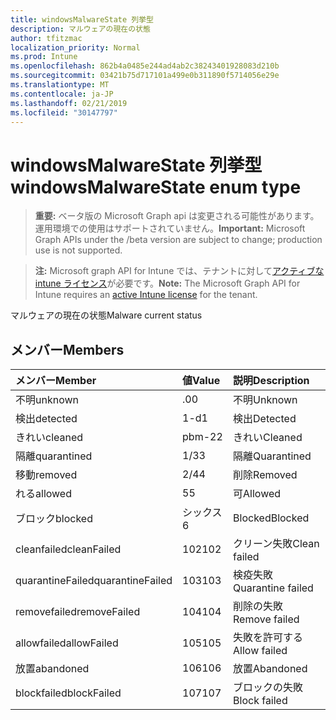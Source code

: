 ```yaml
---
title: windowsMalwareState 列挙型
description: マルウェアの現在の状態
author: tfitzmac
localization_priority: Normal
ms.prod: Intune
ms.openlocfilehash: 862b4a0485e244ad4ab2c38243401928083d210b
ms.sourcegitcommit: 03421b75d717101a499e0b311890f5714056e29e
ms.translationtype: MT
ms.contentlocale: ja-JP
ms.lasthandoff: 02/21/2019
ms.locfileid: "30147797"
---
```

# <a name="windowsmalwarestate-enum-type"></a><span data-ttu-id="44bed-103">windowsMalwareState 列挙型</span><span class="sxs-lookup"><span data-stu-id="44bed-103">windowsMalwareState enum type</span></span>

> <span data-ttu-id="44bed-104">**重要:** ベータ版の Microsoft Graph api は変更される可能性があります。運用環境での使用はサポートされていません。</span><span class="sxs-lookup"><span data-stu-id="44bed-104">**Important:** Microsoft Graph APIs under the /beta version are subject to change; production use is not supported.</span></span>

> <span data-ttu-id="44bed-105">**注:** Microsoft graph API for Intune では、テナントに対して[アクティブな intune ライセンス](https://go.microsoft.com/fwlink/?linkid=839381)が必要です。</span><span class="sxs-lookup"><span data-stu-id="44bed-105">**Note:** The Microsoft Graph API for Intune requires an [active Intune license](https://go.microsoft.com/fwlink/?linkid=839381) for the tenant.</span></span>

<span data-ttu-id="44bed-106">マルウェアの現在の状態</span><span class="sxs-lookup"><span data-stu-id="44bed-106">Malware current status</span></span>

## <a name="members"></a><span data-ttu-id="44bed-107">メンバー</span><span class="sxs-lookup"><span data-stu-id="44bed-107">Members</span></span>
|<span data-ttu-id="44bed-108">メンバー</span><span class="sxs-lookup"><span data-stu-id="44bed-108">Member</span></span>|<span data-ttu-id="44bed-109">値</span><span class="sxs-lookup"><span data-stu-id="44bed-109">Value</span></span>|<span data-ttu-id="44bed-110">説明</span><span class="sxs-lookup"><span data-stu-id="44bed-110">Description</span></span>|
|:---|:---|:---|
|<span data-ttu-id="44bed-111">不明</span><span class="sxs-lookup"><span data-stu-id="44bed-111">unknown</span></span>|<span data-ttu-id="44bed-112">.0</span><span class="sxs-lookup"><span data-stu-id="44bed-112">0</span></span>|<span data-ttu-id="44bed-113">不明</span><span class="sxs-lookup"><span data-stu-id="44bed-113">Unknown</span></span>|
|<span data-ttu-id="44bed-114">検出</span><span class="sxs-lookup"><span data-stu-id="44bed-114">detected</span></span>|<span data-ttu-id="44bed-115">1-d</span><span class="sxs-lookup"><span data-stu-id="44bed-115">1</span></span>|<span data-ttu-id="44bed-116">検出</span><span class="sxs-lookup"><span data-stu-id="44bed-116">Detected</span></span>|
|<span data-ttu-id="44bed-117">きれい</span><span class="sxs-lookup"><span data-stu-id="44bed-117">cleaned</span></span>|<span data-ttu-id="44bed-118">pbm-2</span><span class="sxs-lookup"><span data-stu-id="44bed-118">2</span></span>|<span data-ttu-id="44bed-119">きれい</span><span class="sxs-lookup"><span data-stu-id="44bed-119">Cleaned</span></span>|
|<span data-ttu-id="44bed-120">隔離</span><span class="sxs-lookup"><span data-stu-id="44bed-120">quarantined</span></span>|<span data-ttu-id="44bed-121">1/3</span><span class="sxs-lookup"><span data-stu-id="44bed-121">3</span></span>|<span data-ttu-id="44bed-122">隔離</span><span class="sxs-lookup"><span data-stu-id="44bed-122">Quarantined</span></span>|
|<span data-ttu-id="44bed-123">移動</span><span class="sxs-lookup"><span data-stu-id="44bed-123">removed</span></span>|<span data-ttu-id="44bed-124">2/4</span><span class="sxs-lookup"><span data-stu-id="44bed-124">4</span></span>|<span data-ttu-id="44bed-125">削除</span><span class="sxs-lookup"><span data-stu-id="44bed-125">Removed</span></span>|
|<span data-ttu-id="44bed-126">れる</span><span class="sxs-lookup"><span data-stu-id="44bed-126">allowed</span></span>|<span data-ttu-id="44bed-127">5</span><span class="sxs-lookup"><span data-stu-id="44bed-127">5</span></span>|<span data-ttu-id="44bed-128">可</span><span class="sxs-lookup"><span data-stu-id="44bed-128">Allowed</span></span>|
|<span data-ttu-id="44bed-129">ブロック</span><span class="sxs-lookup"><span data-stu-id="44bed-129">blocked</span></span>|<span data-ttu-id="44bed-130">シックス</span><span class="sxs-lookup"><span data-stu-id="44bed-130">6</span></span>|<span data-ttu-id="44bed-131">Blocked</span><span class="sxs-lookup"><span data-stu-id="44bed-131">Blocked</span></span>|
|<span data-ttu-id="44bed-132">cleanfailed</span><span class="sxs-lookup"><span data-stu-id="44bed-132">cleanFailed</span></span>|<span data-ttu-id="44bed-133">102</span><span class="sxs-lookup"><span data-stu-id="44bed-133">102</span></span>|<span data-ttu-id="44bed-134">クリーン失敗</span><span class="sxs-lookup"><span data-stu-id="44bed-134">Clean failed</span></span>|
|<span data-ttu-id="44bed-135">quarantineFailed</span><span class="sxs-lookup"><span data-stu-id="44bed-135">quarantineFailed</span></span>|<span data-ttu-id="44bed-136">103</span><span class="sxs-lookup"><span data-stu-id="44bed-136">103</span></span>|<span data-ttu-id="44bed-137">検疫失敗</span><span class="sxs-lookup"><span data-stu-id="44bed-137">Quarantine failed</span></span>|
|<span data-ttu-id="44bed-138">removefailed</span><span class="sxs-lookup"><span data-stu-id="44bed-138">removeFailed</span></span>|<span data-ttu-id="44bed-139">104</span><span class="sxs-lookup"><span data-stu-id="44bed-139">104</span></span>|<span data-ttu-id="44bed-140">削除の失敗</span><span class="sxs-lookup"><span data-stu-id="44bed-140">Remove failed</span></span>|
|<span data-ttu-id="44bed-141">allowfailed</span><span class="sxs-lookup"><span data-stu-id="44bed-141">allowFailed</span></span>|<span data-ttu-id="44bed-142">105</span><span class="sxs-lookup"><span data-stu-id="44bed-142">105</span></span>|<span data-ttu-id="44bed-143">失敗を許可する</span><span class="sxs-lookup"><span data-stu-id="44bed-143">Allow failed</span></span>|
|<span data-ttu-id="44bed-144">放置</span><span class="sxs-lookup"><span data-stu-id="44bed-144">abandoned</span></span>|<span data-ttu-id="44bed-145">106</span><span class="sxs-lookup"><span data-stu-id="44bed-145">106</span></span>|<span data-ttu-id="44bed-146">放置</span><span class="sxs-lookup"><span data-stu-id="44bed-146">Abandoned</span></span>|
|<span data-ttu-id="44bed-147">blockfailed</span><span class="sxs-lookup"><span data-stu-id="44bed-147">blockFailed</span></span>|<span data-ttu-id="44bed-148">107</span><span class="sxs-lookup"><span data-stu-id="44bed-148">107</span></span>|<span data-ttu-id="44bed-149">ブロックの失敗</span><span class="sxs-lookup"><span data-stu-id="44bed-149">Block failed</span></span>|




